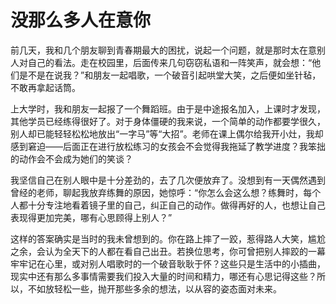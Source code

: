 # 没那么多人在意你

前几天，我和几个朋友聊到青春期最大的困扰，说起一个问题，就是那时太在意别人对自己的看法。走在校园里，后面传来几句窃窃私语和一阵笑声，就会想：“他们是不是在说我？”和朋友一起唱歌，一个破音引起哄堂大笑，之后便如坐针毡，不敢再拿起话筒。 

上大学时，我和朋友一起报了一个舞蹈班。由于是中途报名加入，上课时才发现，其他学员已经练得很好了。对于身体僵硬的我来说，一个简单的动作都要学很久，别人却已能轻轻松松地放出“一字马”等“大招”。老师在课上偶尔给我开小灶，我却感到窘迫——后面正在进行放松练习的女孩会不会觉得我拖延了教学进度？我笨拙的动作会不会成为她们的笑谈？ 

我坚信自己在别人眼中是十分差劲的，去了几次便放弃了。没想到有一天偶然遇到曾经的老师，聊起我放弃练舞的原因，她惊呼：“你怎么会这么想？练舞时，每个人都十分专注地看着镜子里的自己，纠正自己的动作。做得再好的人，也想让自己表现得更加完美，哪有心思顾得上别人？” 

这样的答案确实是当时的我未曾想到的。你在路上摔了一跤，惹得路人大笑，尴尬之余，会认为全天下的人都在看自己出丑。若换位思考，你可曾把别人摔跤的一幕牢牢记在心里，或对别人唱歌时的一个破音耿耿于怀？这些只是生活中的小插曲，现实中还有那么多事情需要我们投入大量的时间和精力，哪还有心思记得这些？所以，不如放轻松一些，抛开那些多余的想法，以从容的姿态面对未来。
